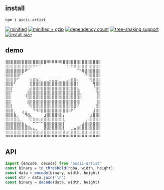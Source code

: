 ## install
```shell
npm i ascii-artist
```
[![minified](https://badgen.net/bundlephobia/min/ascii-artist)](https://badgen.net/bundlephobia/min/ascii-artist)
[![minified + gzip](https://badgen.net/bundlephobia/minzip/ascii-artist)](https://badgen.net/bundlephobia/minzip/ascii-artist)
[![dependency count](https://badgen.net/bundlephobia/dependency-count/ascii-artist)](https://badgen.net/bundlephobia/dependency-count/ascii-artist)
[![tree-shaking support](https://badgen.net/bundlephobia/tree-shaking/ascii-artist)](https://badgen.net/bundlephobia/tree-shaking/ascii-artist)
[![install size](https://packagephobia.com/badge?p=ascii-artist)](https://packagephobia.com/result?p=ascii-artist)


## demo
```text 
⣿⣿⣿⣿⣿⣿⣿⣿⣿⣿⣿⣿⣿⣿⣿⠿⠿⠿⠿⠿⢿⣿⣿⣿⣿⣿⣿⣿⣿⣿⣿⣿⣿⣿⣿
⣿⣿⣿⣿⣿⣿⣿⣿⣿⡿⠟⠋⠉⠀⠀⠀⠀⠀⠀⠀⠀⠀⠈⠉⠛⠿⣿⣿⣿⣿⣿⣿⣿⣿⣿
⣿⣿⣿⣿⣿⣿⣿⠟⠉⠀⠀⠀⠀⠀⠀⠀⠀⠀⠀⠀⠀⠀⠀⠀⠀⠀⠈⠙⢿⣿⣿⣿⣿⣿⣿
⣿⣿⣿⣿⣿⠟⠁⠀⠀⠀⠀⠀⠀⠀⠀⠀⠀⠀⠀⠀⠀⠀⠀⠀⠀⠀⠀⠀⠀⠙⢿⣿⣿⣿⣿
⣿⣿⣿⣿⠋⠀⠀⠀⠀⣾⣿⣷⣦⣀⣀⣀⣤⣤⣤⣄⣀⣀⣠⣶⣿⣿⡆⠀⠀⠀⠈⢻⣿⣿⣿
⣿⣿⣿⠃⠀⠀⠀⠀⠀⣿⣿⣿⣿⣿⣿⣿⣿⣿⣿⣿⣿⣿⣿⣿⣿⣿⡇⠀⠀⠀⠀⠀⢻⣿⣿
⣿⣿⡏⠀⠀⠀⠀⠀⢠⣾⣿⣿⣿⣿⣿⣿⣿⣿⣿⣿⣿⣿⣿⣿⣿⣿⣧⡀⠀⠀⠀⠀⠈⣿⣿
⣿⣿⠁⠀⠀⠀⠀⢀⣿⣿⣿⣿⣿⣿⣿⣿⣿⣿⣿⣿⣿⣿⣿⣿⣿⣿⣿⣧⠀⠀⠀⠀⠀⢹⣿
⣿⣿⠀⠀⠀⠀⠀⠘⣿⣿⣿⣿⣿⣿⣿⣿⣿⣿⣿⣿⣿⣿⣿⣿⣿⣿⣿⣿⠀⠀⠀⠀⠀⢸⣿
⣿⣿⠀⠀⠀⠀⠀⠀⣿⣿⣿⣿⣿⣿⣿⣿⣿⣿⣿⣿⣿⣿⣿⣿⣿⣿⣿⡇⠀⠀⠀⠀⠀⢸⣿
⣿⣿⡇⠀⠀⠀⠀⠀⠘⢿⣿⣿⣿⣿⣿⣿⣿⣿⣿⣿⣿⣿⣿⣿⣿⣿⠟⠀⠀⠀⠀⠀⠀⣿⣿
⣿⣿⣿⡀⠀⠀⣠⣀⠀⠀⠙⠻⠿⣿⣿⣿⣿⣿⣿⣿⣿⣿⣿⠿⠟⠁⠀⠀⠀⠀⠀⠀⣸⣿⣿
⣿⣿⣿⣷⡀⠀⠈⠻⣿⣄⠀⠀⠀⠀⣰⣿⣿⣿⣿⣿⣷⡄⠀⠀⠀⠀⠀⠀⠀⠀⠀⣰⣿⣿⣿
⣿⣿⣿⣿⣿⣄⠀⠀⠘⣿⣷⣶⣶⣶⣿⣿⣿⣿⣿⣿⣿⣇⠀⠀⠀⠀⠀⠀⠀⢀⣼⣿⣿⣿⣿
⣿⣿⣿⣿⣿⣿⣷⣄⠀⠀⠉⠉⠉⠉⣿⣿⣿⣿⣿⣿⣿⡇⠀⠀⠀⠀⠀⢀⣴⣿⣿⣿⣿⣿⣿
⣿⣿⣿⣿⣿⣿⣿⣿⣿⣦⣄⡀⠀⠀⣿⣿⣿⣿⣿⣿⣿⡇⠀⠀⣀⣤⣾⣿⣿⣿⣿⣿⣿⣿⣿
⣿⣿⣿⣿⣿⣿⣿⣿⣿⣿⣿⣿⣷⣾⣿⣿⣿⣿⣿⣿⣿⣿⣶⣿⣿⣿⣿⣿⣿⣿⣿⣿⣿⣿⣿
⠛⠛⠛⠛⠛⠛⠛⠛⠛⠛⠛⠛⠛⠛⠛⠛⠛⠛⠛⠛⠛⠛⠛⠛⠛⠛⠛⠛⠛⠛⠛⠛⠛⠛⠛
```

## API
```ts
import {encode, decode} from 'ascii-artist'
const binary = to_threshold(rgba, width, height);
const data = encode(binary, width, height)
const str = data.join('\n')
const binary = decode(data, width, height)
```